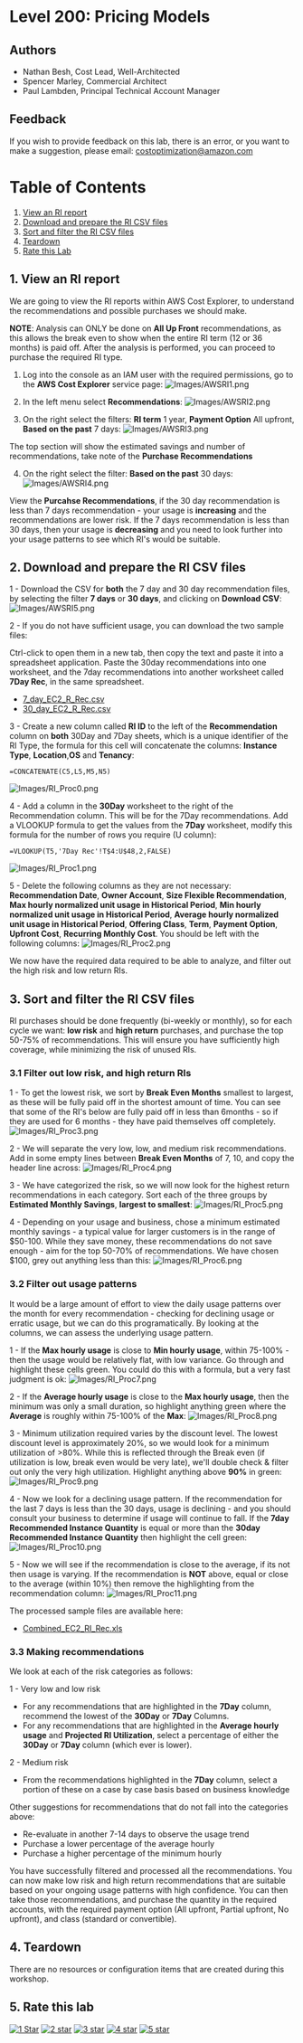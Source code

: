 # Level 200: Pricing Models

## Authors
- Nathan Besh, Cost Lead, Well-Architected
- Spencer Marley, Commercial Architect
- Paul Lambden, Principal Technical Account Manager


## Feedback
If you wish to provide feedback on this lab, there is an error, or you want to make a suggestion, please email: costoptimization@amazon.com


# Table of Contents
1. [View an RI report](#ri_report)
2. [Download and prepare the RI CSV files](#prepare_csv)
3. [Sort and filter the RI CSV files](#filter_csv)
4. [Teardown](#tear_down)
5. [Rate this Lab](#rate_lab) 



## 1. View an RI report<a name="ri_report"></a>
We are going to view the RI reports within AWS Cost Explorer, to understand the recommendations and possible purchases we should make.

**NOTE**: Analysis can ONLY be done on **All Up Front** recommendations, as this allows the break even to show when the entire RI term (12 or 36 months) is paid off. After the analysis is performed, you can proceed to purchase the required RI type.

1. Log into the console as an IAM user with the required permissions, go to the **AWS Cost Explorer** service page:
![Images/AWSRI1.png](Images/AWSRI1.png)

2. In the left menu select **Recommendations**: 
![Images/AWSRI2.png](Images/AWSRI2.png)

3. On the right select the filters: **RI term** 1 year, **Payment Option** All upfront, **Based on the past** 7 days:
![Images/AWSRI3.png](Images/AWSRI3.png)

The top section will show the estimated savings and number of recommendations, take note of the **Purchase Recommendations**

4. On the right select the filter: **Based on the past** 30 days:
![Images/AWSRI4.png](Images/AWSRI4.png)

View the **Purcahse Recommendations**, if the 30 day recommendation is less than 7 days recommendation - your usage is **increasing** and the recommendations are lower risk.  If the 7 days recommendation is less than 30 days, then your usage is **decreasing** and you need to look further into your usage patterns to see which RI's would be suitable.



## 2. Download and prepare the RI CSV files<a name="prepare_csv"></a>
1 - Download the CSV for **both** the 7 day and 30 day recommendation files, by selecting the filter **7 days** or **30 days**, and clicking on **Download CSV**:
![Images/AWSRI5.png](Images/AWSRI5.png)

2 - If you do not have sufficient usage, you can download the two sample files:

Ctrl-click to open them in a new tab, then copy the text and paste it into a spreadsheet application. Paste the 30day recommendations into one worksheet, and the 7day recommendations into another worksheet called **7Day Rec**, in the same spreadsheet.

- [7_day_EC2_R_Rec.csv](./Code/7_day_EC2_RI_Rec.csv)
- [30_day_EC2_R_Rec.csv](./Code/30_day_EC2_RI_Rec.csv)


3 - Create a new column called **RI ID** to the left of the **Recommendation** column on **both** 30Day and 7Day sheets, which is a unique identifier of the RI Type, the formula for this cell will concatenate the columns: **Instance Type**, **Location**,**OS** and **Tenancy**:
```
=CONCATENATE(C5,L5,M5,N5)
```
![Images/RI_Proc0.png](Images/RI_Proc0.png)


4 - Add a column in the **30Day** worksheet to the right of the Recommendation column. This will be for the 7Day recommendations.  Add a VLOOKUP formula to get the values from the **7Day** worksheet, modify this formula for the number of rows you require (U column):
```
=VLOOKUP(T5,'7Day Rec'!T$4:U$48,2,FALSE)
```
![Images/RI_Proc1.png](Images/RI_Proc1.png)

5 - Delete the following columns as they are not necessary: **Recommendation Date**, **Owner Account**, **Size Flexible Recommendation**, **Max hourly normalized unit usage in Historical Period**, **Min hourly normalized unit usage in Historical Period**, **Average hourly normalized unit usage in Historical Period**, **Offering Class**, **Term**, **Payment Option**, **Upfront Cost**, **Recurring Monthly Cost**. You should be left with the following columns:
![Images/RI_Proc2.png](Images/RI_Proc2.png)


We now have the required data required to be able to analyze, and filter out the high risk and low return RIs.


## 3. Sort and filter the RI CSV files<a name="filter_csv"></a>
RI purchases should be done frequently (bi-weekly or monthly), so for each cycle we want: **low risk** and **high return** purchases, and purchase the top 50-75% of recommendations. This will ensure you have sufficiently high coverage, while minimizing the risk of unused RIs.

### 3.1 Filter out low risk, and high return RIs
1 - To get the lowest risk, we sort by **Break Even Months** smallest to largest, as these will be fully paid off in the shortest amount of time. You can see that some of the RI's below are fully paid off in less than 6months - so if they are used for 6 months - they have paid themselves off completely.
![Images/RI_Proc3.png](Images/RI_Proc3.png)


2 - We will separate the very low, low, and medium risk recommendations. Add in some empty lines between **Break Even Months** of 7, 10, and copy the header line across: 
![Images/RI_Proc4.png](Images/RI_Proc4.png)


3 - We have categorized the risk, so we will now look for the highest return recommendations in each category. Sort each of the three groups by **Estimated Monthly Savings**, **largest to smallest**:
![Images/RI_Proc5.png](Images/RI_Proc5.png)


4 - Depending on your usage and business, chose a minimum estimated monthly savings - a typical value for larger customers is in the range of $50-100. While they save money, these recommendations do not save enough - aim for the top 50-70% of recommendations.  We have chosen $100, grey out anything less than this:
![Images/RI_Proc6.png](Images/RI_Proc6.png)

### 3.2 Filter out usage patterns
It would be a large amount of effort to view the daily usage patterns over the month for every recommendation - checking for declining usage or erratic usage, but we can do this programatically. By looking at the columns, we can assess the underlying usage pattern.

1 - If the **Max hourly usage** is close to **Min hourly usage**, within 75-100% - then the usage would be relatively flat, with low variance.  Go through and highlight these cells green.  You could do this with a formula, but a very fast judgment is ok:
![Images/RI_Proc7.png](Images/RI_Proc7.png)

2 - If the **Average hourly usage** is close to the **Max hourly usage**, then the minimum was only a small duration, so highlight anything green where the **Average** is roughly within 75-100% of the **Max**:
![Images/RI_Proc8.png](Images/RI_Proc8.png)

3 - Minimum utilization required varies by the discount level.  The lowest discount level is approximately 20%, so we would look for a minimum utilization of >80%. While this is reflected through the Break even (if utilization is low, break even would be very late), we'll double check & filter out only the very high utilization. Highlight anything above **90%** in green:
![Images/RI_Proc9.png](Images/RI_Proc9.png)

4 - Now we look for a declining usage pattern. If the recommendation for the last 7 days is less than the 30 days, usage is declining - and you should consult your business to determine if usage will continue to fall. If the **7day Recommended Instance Quantity** is equal or more than the **30day Recommended Instance Quantity** then highlight the cell green:
![Images/RI_Proc10.png](Images/RI_Proc10.png)

5 - Now we will see if the recommendation is close to the average, if its not then usage is varying. If the recommendation is **NOT** above, equal or close to the average (within 10%) then remove the highlighting from the recommendation column:
![Images/RI_Proc11.png](Images/RI_Proc11.png)


The processed sample files are available here:
- [Combined_EC2_RI_Rec.xls](./Code/Combined_EC2_RI_Rec.xlsx)


### 3.3 Making recommendations
We look at each of the risk categories as follows:

1 - Very low and low risk

 - For any recommendations that are highlighted in the **7Day** column, recommend the lowest of the **30Day** or **7Day** Columns.
 - For any recommendations that are highlighted in the **Average hourly usage** and **Projected RI Utilization**, select a percentage of either the **30Day** or **7Day** column (which ever is lower).


2 - Medium risk

 - From the recommendations highlighted in the **7Day** column, select a portion of these on a case by case basis based on business knowledge  


Other suggestions for recommendations that do not fall into the categories above:

- Re-evaluate in another 7-14 days to observe the usage trend
- Purchase a lower percentage of the average hourly
- Purchase a higher percentage of the minimum hourly



You have successfully filtered and processed all the recommendations. You can now make low risk and high return recommendations that are suitable based on your ongoing usage patterns with high confidence.
You can then take those recommendations, and purchase the quantity in the required accounts, with the required payment option (All upfront, Partial upfront, No upfront), and class (standard or convertible).


## 4. Teardown<a name="tear_down"></a>
There are no resources or configuration items that are created during this workshop. 

## 5. Rate this lab<a name="rate_lab"></a> 
[![1 Star](Images/star.png)](http://dx1572sre29wk.cloudfront.net/Cost_200_3_1star) [![2 star](Images/star.png)](http://dx1572sre29wk.cloudfront.net/Cost_200_3_2star) [![3 star](Images/star.png)](http://dx1572sre29wk.cloudfront.net/Cost_200_3_3star) [![4 star](Images/star.png)](http://dx1572sre29wk.cloudfront.net/Cost_200_3_4star) [![5 star](Images/star.png)](http://dx1572sre29wk.cloudfront.net/Cost_200_3_5star) 


    


